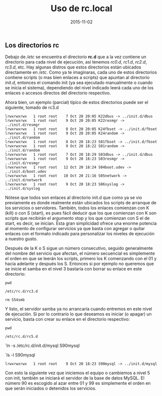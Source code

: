 ﻿---
title: Uso de rc.local
description: Debajo de */etc* se encuentra el directorio **rc.d** que a la vez contiene un directorio para cada nivel de ejecución, así tenemos *rc0.d*, *rc1.d*, *rc2.d*, *rc3.d*, etc.
date: 2015-11-02
lastmod: 2015-11-02
slug: rc_local
image: "covers/linux.png"
tags:
  - console
  - init.d
categories:
  - Linux
---


## Los directorios rc

Debajo de */etc* se encuentra el directorio **rc.d** que a la vez contiene un directorio para cada nivel de ejecución, así tenemos *rc0.d*, *rc1.d*, *rc2.d*, *rc3.d*, etc. Hay algunas distros que estos directorios están ubicados directamente en */etc*. Como ya te imaginaras, cada uno de estos directorios contiene scripts (o mas bien enlaces a scripts) que apuntan al directorio *init.d*, entonces el comando init (ya sea ejecutado manualmente o cuando se inicia el sistema), dependiendo del nivel indicado leerá cada uno de los enlaces o accesos directos del directorio respectivo.

Ahora bien, un ejemplo (parcial) típico de estos directorios puede ser el siguiente, tomado de rc3.d
```
lrwxrwxrwx   1 root root    7 Oct 20 20:05 K22dbus -> ../init.d/dbus
lrwxrwxrwx   1 root root    9 Oct 20 20:05 K22resmgr -> ../init.d/resmgr
lrwxrwxrwx   1 root root    8 Oct 20 20:05 K24fbset -> ../init.d/fbset
lrwxrwxrwx   1 root root    9 Oct 20 20:05 K24random -> ../init.d/random
lrwxrwxrwx   1 root root    8 Oct 20 18:23 S01fbset -> ../init.d/fbset
lrwxrwxrwx   1 root root    9 Oct 20 18:22 S01random -> ../init.d/random
lrwxrwxrwx   1 root root    7 Oct 20 18:29 S03dbus -> ../init.d/dbus
lrwxrwxrwx   1 root root    9 Oct 20 18:23 S03resmgr -> ../init.d/resmgr
lrwxrwxrwx   1 root root   12 Oct 20 18:24 S04boot.udev -> ../init.d/boot.udev
lrwxrwxrwx   1 root root   10 Oct 20 21:16 S05network -> ../init.d/network
lrwxrwxrwx   1 root root    9 Oct 20 18:23 S06syslog -> ../init.d/syslog
```


Nótese que todos son enlaces al directorio init.d que como ya se vio previamente es donde realmente están ubicados los scripts de arranque de los servicios o servidores. También, todos los enlaces comienzan con K (kill) o con S (start), es pues fácil deducir que los que comienzan con K son scripts que recibirán el argumento stop y los que comienzan con S el de start, es decir, se inician. Esta gran simplicidad ofrece una enorme potencia al momento de configurar servicios ya que basta con agregar o quitar enlaces con el formato indicado para personalizar los niveles de ejecución a nuestro gusto.

Después de la K o S sigue un número consecutivo, seguido generalmente del nombre del servicio que afectan, el número secuencial es simplemente el orden en que se leerán los scripts, primero los K comenzando con el 01 y hacía adelante y después los S. Entonces si por ejemplo no queremos que se inicie el samba en el nivel 3 bastaría con borrar su enlace en este directorio:

`pwd`
```
/etc/rc.d/rc3.d
```

`rm S54smb`

Y listo, el servidor samba ya no arrancaría cuando entremos en este nivel de ejecución. Si por lo contrario lo que deseamos es iniciar (o apagar) un servicio, basta con crear su enlace en el directorio respectivo:

`pwd`
```
/etc/rc.d/rc5.d
```

`ln -s /etc/rc.d/init.d/mysql S90mysql

`ls -l S90mysql
```
lrwxrwxrwx   1 root root    9 Oct 20 18:23 S90mysql -> ../init.d/mysql
```

Con esto la siguiente vez que iniciemos el equipo o cambiemos a nivel 5 con init, también se iniciará el servidor de la base de datos MySQL. El número 90 es escogido al azar entre 01 y 99 es simplemente el orden en que serán iniciados o detenidos los servicios.
